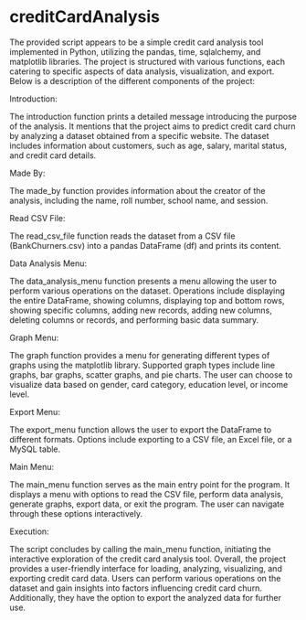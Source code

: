 # creditCardAnalysis
The provided script appears to be a simple credit card analysis tool implemented in Python, utilizing the pandas, time, sqlalchemy, and matplotlib libraries. The project is structured with various functions, each catering to specific aspects of data analysis, visualization, and export. Below is a description of the different components of the project:

Introduction:

The introduction function prints a detailed message introducing the purpose of the analysis. It mentions that the project aims to predict credit card churn by analyzing a dataset obtained from a specific website. The dataset includes information about customers, such as age, salary, marital status, and credit card details.

Made By:

The made_by function provides information about the creator of the analysis, including the name, roll number, school name, and session.

Read CSV File:

The read_csv_file function reads the dataset from a CSV file (BankChurners.csv) into a pandas DataFrame (df) and prints its content.

Data Analysis Menu:

The data_analysis_menu function presents a menu allowing the user to perform various operations on the dataset. Operations include displaying the entire DataFrame, showing columns, displaying top and bottom rows, showing specific columns, adding new records, adding new columns, deleting columns or records, and performing basic data summary.

Graph Menu:

The graph function provides a menu for generating different types of graphs using the matplotlib library. Supported graph types include line graphs, bar graphs, scatter graphs, and pie charts. The user can choose to visualize data based on gender, card category, education level, or income level.

Export Menu:

The export_menu function allows the user to export the DataFrame to different formats. Options include exporting to a CSV file, an Excel file, or a MySQL table.

Main Menu:

The main_menu function serves as the main entry point for the program. It displays a menu with options to read the CSV file, perform data analysis, generate graphs, export data, or exit the program. The user can navigate through these options interactively.

Execution:

The script concludes by calling the main_menu function, initiating the interactive exploration of the credit card analysis tool.
Overall, the project provides a user-friendly interface for loading, analyzing, visualizing, and exporting credit card data. Users can perform various operations on the dataset and gain insights into factors influencing credit card churn. Additionally, they have the option to export the analyzed data for further use.






